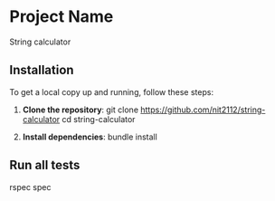 # Project Name

String calculator


## Installation

To get a local copy up and running, follow these steps:

1. **Clone the repository**:
    git clone https://github.com/nit2112/string-calculator
    cd string-calculator

2. **Install dependencies**:
    bundle install


## Run all tests
   rspec spec
